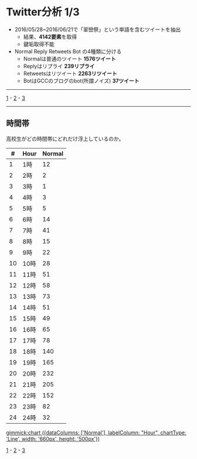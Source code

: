 # Twitter分析 1/3

- 2016/05/28~2016/06/21で「翠巒祭」という単語を含むツイートを抽出
  - 結果、**4142要素**を取得
  - 鍵垢取得不能
- Normal Reply Retweets Bot の4種類に分ける
  - Normalは普通のツイート **1576ツイート**
  - Replyはリプライ **239リプライ**
  - Retweetsはリツイート **2263リツイート**
  - BotはGCCのブログのbot(所謂ノイズ) **37ツイート**

----

[1](#!Twitter分析.md) - [2](#!Twitter分析2.md) - [3](#!Twitter分析3.md)

----

## 時間帯

高校生がどの時間帯にどれだけ浮上しているのか。

|#|Hour|Normal|
|-|----|----|
|1|1時|12|
|2|2時|2|
|3|3時|1|
|4|4時|3|
|5|5時|5|
|6|6時|14|
|7|7時|41|
|8|8時|15|
|9|9時|22|
|10|10時|28|
|11|11時|51|
|12|12時|58|
|13|13時|73|
|14|14時|51|
|15|15時|49|
|16|16時|65|
|17|17時|78|
|18|18時|140|
|19|19時|165|
|20|20時|232|
|21|21時|205|
|22|22時|152|
|23|23時|82|
|24|24時|32|

[gimmick:chart ({dataColumns: ['Normal'], labelColumn: "Hour", chartType: 'Line', width: '660px', height: '500px'})]()

[1](#!Twitter分析.md) - [2](#!Twitter分析2.md) - [3](#!Twitter分析3.md)